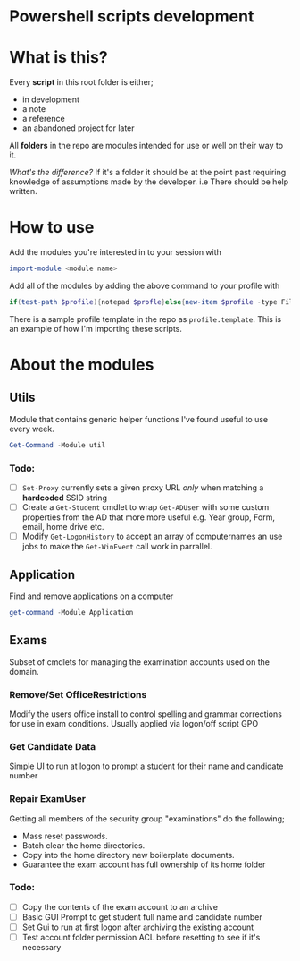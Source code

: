 # Powershell scripts development

# What is this?

Every **script** in this root folder is either;

- in development
- a note
- a reference
- an abandoned project for later

All **folders** in the repo are modules intended for use or well on their way to it.

*What's the difference?* If it's a folder it should be at the point past requiring knowledge of assumptions made by the developer. i.e There should be help written.

# How to use

Add the modules you're interested in to your session with

```PowerShell
import-module <module name>
```

Add all of the modules by adding the above command to your profile with

```PowerShell
if(test-path $profile){notepad $profle}else{new-item $profile -type File; notepad $profile}
```

There is a sample profile template in the repo as `profile.template`. This is an example of how I'm importing these scripts.

# About the modules

## Utils

Module that contains generic helper functions I've found useful to use every week.

```PowerShell
Get-Command -Module util
```

### Todo:
- [ ] `Set-Proxy` currently sets a given proxy URL _only_ when matching a **hardcoded** SSID string
- [ ] Create a `Get-Student` cmdlet to wrap `Get-ADUser` with some custom properties from the AD that more more useful e.g. Year group, Form, email, home drive etc. 
- [ ] Modify `Get-LogonHistory` to accept an array of computernames an use jobs to make the `Get-WinEvent` call work in parrallel.

## Application

Find and remove applications on a computer

```PowerShell
get-command -Module Application
```

## Exams

Subset of cmdlets for managing the examination accounts used on the domain.

### Remove/Set OfficeRestrictions

Modify the users office install to control spelling and grammar corrections for use in exam conditions. Usually applied via logon/off script GPO

### Get Candidate Data

Simple UI to run at logon to prompt a student for their name and candidate number

### Repair ExamUser

Getting all members of the security group "examinations" do the following;

* Mass reset passwords.
* Batch clear the home directories.
* Copy into the home directory new boilerplate documents.
* Guarantee the exam account has full ownership of its home folder

### Todo:
- [ ] Copy the contents of the exam account to an archive
- [ ] Basic GUI Prompt to get student full name and candidate number
- [ ] Set Gui to run at first logon after archiving the existing account
- [ ] Test account folder permission ACL before resetting to see if it's necessary
